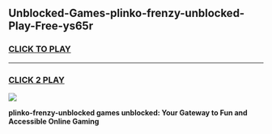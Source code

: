 
## Unblocked-Games-plinko-frenzy-unblocked-Play-Free-ys65r
<h3>
<a href="https://premium76.site?title=plinko-frenzy-unblocked&ref=21A">CLICK TO PLAY</a></h3>
<hr>

<h3>
<a href="https://premium76.site?title=plinko-frenzy-unblocked&ref=21A">CLICK 2 PLAY</a>
  
</h3>

<a href="https://premium76.site?title=plinko-frenzy-unblocked&ref=21A"><img src="https://clearcache.store/games.png"></a>


**plinko-frenzy-unblocked games unblocked: Your Gateway to Fun and Accessible Online Gaming**
